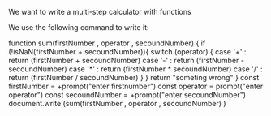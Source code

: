 We want to write a multi-step calculator with functions

We use the following command to write it:

 function sum(firstNumber , operator , secoundNumber) {
     if (!isNaN(firstNumber + secoundNumber)){
         switch (operator) {
             case '+' :
                 return (firstNumber + secoundNumber)
             case '-' :
                 return (firstNumber - secoundNumber)
             case '*' :
                 return (firstNumber * secoundNumber)
             case '/' :
                 return (firstNumber / secoundNumber)
         }
     }
     return "someting wrong"
 }
 const firstNumber = +prompt("enter firstnumber")
 const operator = prompt("enter operator")
 const secoundNumber = +prompt("enter secoundNumber")
 document.write (sum(firstNumber , operator , secoundNumber) )